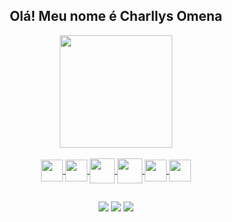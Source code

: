 <div div align = "center">
  
## Olá! Meu nome é Charllys Omena ##
  
</div>  
 
<div align = "center">
  <a href="https://github.com/CharllysOmena">
  <img height = "180em" src = "https://github-readme-stats.vercel.app/api?username=CharllysOmena&show_icons=true&theme=dark&include_all_commits=true&count_private=true" />
</div>
  
<div align = "center" style = "display: inline_block"> <br>
  <img align = "center" height = "35" width = "35" src="https://cdn.jsdelivr.net/gh/devicons/devicon/icons/dart/dart-original.svg" />
  <img align = "center" height = "35" width = "35" src="https://cdn.jsdelivr.net/gh/devicons/devicon/icons/flutter/flutter-original.svg" />
  <img align = "center" height = "40" width = "40" src="https://cdn.jsdelivr.net/gh/devicons/devicon/icons/python/python-original.svg" />
  <img align = "center" height = "40" width = "40" src="https://icon-library.com/images/django-icon/django-icon-0.jpg" />
  <img align = "center" height = "35" width = "35" src="https://cdn.jsdelivr.net/gh/devicons/devicon/icons/css3/css3-original.svg" />
  <img align = "center" height = "35" width = "35" src="https://cdn.jsdelivr.net/gh/devicons/devicon/icons/html5/html5-original.svg" />
</div>

  ##
 
<div align = "center"> 

  <a href="https://www.instagram.com/charllys_omena/" target="_blank"><img src="https://img.shields.io/badge/-Instagram-%23E4405F?style=for-the-badge&logo=instagram&logoColor=white" target="_blank"></a> 
  <a href = "mailto:charllysoliver@gmail.com"><img src="https://img.shields.io/badge/-Gmail-%23333?style=for-the-badge&logo=gmail&logoColor=white" target="_blank"></a>
  <a href="https://www.linkedin.com/in/charllys-omena-952964211/" target="_blank"><img src="https://img.shields.io/badge/-LinkedIn-%230077B5?style=for-the-badge&logo=linkedin&logoColor=white" target="_blank"></a> 
 
</div>



